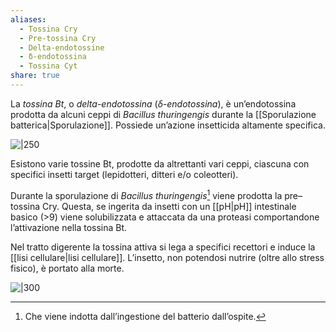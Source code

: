 ```yaml
---
aliases:
  - Tossina Cry
  - Pre-tossina Cry
  - Delta-endotossine
  - δ-endotossina
  - Tossina Cyt
share: true
---
```

La *tossina Bt*, o *delta-endotossina* (*δ-endotossina*), è un’endotossina prodotta da alcuni ceppi di *Bacillus thuringengis* durante la [[Sporulazione batterica|Sporulazione]]. Possiede un’azione insetticida altamente specifica.

![|250](4fd2992ff85a6d04b5d5716df9cce99e_MD5%201.png)

Esistono varie tossine Bt, prodotte da altrettanti vari ceppi, ciascuna con specifici insetti target (lepidotteri, ditteri e/o coleotteri).

Durante la sporulazione di *Bacillus thuringengis*[^1] viene prodotta la pre–tossina Cry. Questa, se ingerita da insetti con un [[pH|pH]] intestinale basico (>9) viene solubilizzata e attaccata da una proteasi comportandone l’attivazione nella tossina Bt.

Nel tratto digerente la tossina attiva si lega a specifici recettori e induce la [[lisi cellulare|lisi cellulare]]. L’insetto, non potendosi nutrire (oltre allo stress fisico), è portato alla morte.

[^1]: Che viene indotta dall’ingestione del batterio dall’ospite.

![|300](62c836e997c990c6601ce2dfa5778a30_MD5%201.png)

